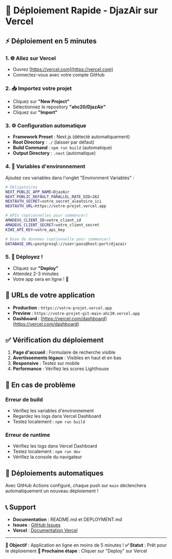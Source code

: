 # 🚀 Déploiement Rapide - DjazAir sur Vercel

## ⚡ Déploiement en 5 minutes

### 1. 🌐 Allez sur Vercel

- Ouvrez [https://vercel.com](https://vercel.com)
- Connectez-vous avec votre compte GitHub

### 2. 📥 Importez votre projet

- Cliquez sur **"New Project"**
- Sélectionnez le repository **"ahc20/DjazAir"**
- Cliquez sur **"Import"**

### 3. ⚙️ Configuration automatique

- **Framework Preset** : Next.js (détecté automatiquement)
- **Root Directory** : `./` (laisser par défaut)
- **Build Command** : `npm run build` (automatique)
- **Output Directory** : `.next` (automatique)

### 4. 🔑 Variables d'environnement

Ajoutez ces variables dans l'onglet "Environment Variables" :

```bash
# Obligatoires
NEXT_PUBLIC_APP_NAME=DjazAir
NEXT_PUBLIC_DEFAULT_PARALLEL_RATE_DZD=262
NEXTAUTH_SECRET=votre_secret_aleatoire_ici
NEXTAUTH_URL=https://votre-projet.vercel.app

# APIs (optionnelles pour commencer)
AMADEUS_CLIENT_ID=votre_client_id
AMADEUS_CLIENT_SECRET=votre_client_secret
KIWI_API_KEY=votre_api_key

# Base de données (optionnelle pour commencer)
DATABASE_URL=postgresql://user:pass@host:port/djazair
```

### 5. 🚀 Déployez !

- Cliquez sur **"Deploy"**
- Attendez 2-3 minutes
- Votre app sera en ligne ! 🎉

## 🔗 URLs de votre application

- **Production** : `https://votre-projet.vercel.app`
- **Preview** : `https://votre-projet-git-main-ahc20.vercel.app`
- **Dashboard** : [https://vercel.com/dashboard](https://vercel.com/dashboard)

## ✅ Vérification du déploiement

1. **Page d'accueil** : Formulaire de recherche visible
2. **Avertissements légaux** : Visibles en haut et en bas
3. **Responsive** : Testez sur mobile
4. **Performance** : Vérifiez les scores Lighthouse

## 🚨 En cas de problème

### Erreur de build

- Vérifiez les variables d'environnement
- Regardez les logs dans Vercel Dashboard
- Testez localement : `npm run build`

### Erreur de runtime

- Vérifiez les logs dans Vercel Dashboard
- Testez localement : `npm run dev`
- Vérifiez la console du navigateur

## 🔄 Déploiements automatiques

Avec GitHub Actions configuré, chaque push sur `main` déclenchera automatiquement un nouveau déploiement !

## 📞 Support

- **Documentation** : README.md et DEPLOYMENT.md
- **Issues** : [GitHub Issues](https://github.com/ahc20/DjazAir/issues)
- **Vercel** : [Documentation Vercel](https://vercel.com/docs)

---

**🎯 Objectif** : Application en ligne en moins de 5 minutes !
**✅ Statut** : Prêt pour le déploiement
**🚀 Prochaine étape** : Cliquer sur "Deploy" sur Vercel
